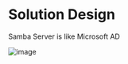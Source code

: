 # Solution Design

Samba Server is like Microsoft AD

![image](https://github.com/user-attachments/assets/3455ad81-0cc9-4c60-be31-92bd034bee2e)

